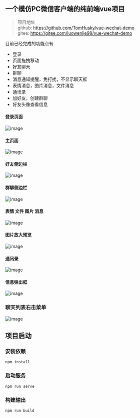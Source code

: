 ## 一个模仿PC微信客户端的纯前端vue项目

> 项目地址<br/>
github:  https://github.com/TomHusky/vue-wechat-demo <br/>
gitee:  https://gitee.com/luowenjie98/vue-wechat-demo



目前已经完成的功能点有

- 登录
- 页面拖拽移动
- 好友聊天
- 群聊
- 消息通知提醒，免打扰，不显示聊天框
- 表情消息，图片消息，文件消息
- 通讯录
- 加好友，创建群聊
- 好友头像查看信息

#### 登录页面

![image](https://user-images.githubusercontent.com/48705045/175519803-c012d26c-1866-443d-b203-8fe26acb04be.png)

#### 主页面
![image](https://user-images.githubusercontent.com/48705045/175519972-1eaa6605-9579-4b75-8617-147d596e9c5e.png)


#### 好友侧边栏
![image](https://user-images.githubusercontent.com/48705045/175520263-cf8dd72a-b07c-487f-acff-5636868449e1.png)

#### 群聊侧边栏
![image](https://user-images.githubusercontent.com/48705045/175520283-a1ffde86-4661-49f4-a05d-6d02bad1900e.png)

#### 表情 文件 图片 消息
![image](https://user-images.githubusercontent.com/48705045/175520014-517656da-90f7-4e69-bdba-816262649a2f.png)

#### 图片放大预览
![image](https://user-images.githubusercontent.com/48705045/175520306-32010674-f0e4-4207-a5b4-cd3478967863.png)

#### 通讯录
![image](https://user-images.githubusercontent.com/48705045/175520326-8579f9b1-620a-403c-bf59-bed065ec6198.png)

#### 信息弹出框
![image](https://user-images.githubusercontent.com/48705045/175520091-556e7986-521e-4f89-bb1a-92ecf1af9f17.png)

### 聊天列表右击菜单
![image](https://user-images.githubusercontent.com/48705045/175520113-93e09516-3807-4a43-a3a8-7165d6747a4a.png)






## 项目启动


### 安装依赖
```
npm install
```

### 启动服务
```
npm run serve
```

### 构建输出
```
npm run build
```
